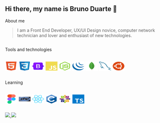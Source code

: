 ## Hi there, my name is Bruno Duarte 👋

About me
> I am a Front End Developer, UX/UI Design novice, computer network technician and lover and enthusiast of new technologies.

##

Tools and technologies

<div style="display: inline_block"><br>
  <img align="center" alt="Bruno-HTML" height="30" width="40" src="https://raw.githubusercontent.com/devicons/devicon/master/icons/html5/html5-original.svg">
  <img align="center" alt="Bruno-CSS" height="30" width="40" src="https://raw.githubusercontent.com/devicons/devicon/master/icons/css3/css3-original.svg">
  <img align="center" alt="Bruno-Bs" height="30" width="40" src="https://raw.githubusercontent.com/devicons/devicon/master/icons/bootstrap/bootstrap-original.svg">
  <img align="center" alt="Bruno-Js" height="30" width="40" src="https://raw.githubusercontent.com/devicons/devicon/master/icons/javascript/javascript-plain.svg">
  <img align="center" alt="Bruno-Nj" height="30" width="40" src="https://raw.githubusercontent.com/devicons/devicon/master/icons/nodejs/nodejs-plain.svg">
  <img align="center" alt="Bruno-Jq" height="30" width="40" src="https://raw.githubusercontent.com/devicons/devicon/master/icons/jquery/jquery-original.svg">
  <img align="center" alt="Bruno-Mdb" height="30" width="40" src="https://raw.githubusercontent.com/devicons/devicon/master/icons/mongodb/mongodb-original.svg">
  <img align="center" alt="Bruno-Mysql" height="30" width="40" src="https://raw.githubusercontent.com/devicons/devicon/master/icons/mysql/mysql-original.svg">
  <img align="center" alt="Bruno-Ubuntu" height="30" width="40" src="https://raw.githubusercontent.com/devicons/devicon/master/icons/ubuntu/ubuntu-plain.svg">
</div>

##

Learning

<div style="display: inline_block"><br>
  <img align="center" alt="Bruno-Java" height="30" width="40" src="https://raw.githubusercontent.com/devicons/devicon/master/icons/figma/figma-original.svg">
  <img align="center" alt="Bruno-Php" height="30" width="40" src="https://raw.githubusercontent.com/devicons/devicon/master/icons/php/php-original.svg">
  <img align="center" alt="Bruno-RJ" height="30" width="40" src="https://raw.githubusercontent.com/devicons/devicon/master/icons/react/react-original.svg">
  <img align="center" alt="Bruno-Bs" height="30" width="40" src="https://raw.githubusercontent.com/devicons/devicon/master/icons/c/c-original.svg">
  <img align="center" alt="Bruno-Js" height="30" width="40" src="https://raw.githubusercontent.com/devicons/devicon/master/icons/centos/centos-original.svg"> 
  <img align="center" alt="Bruno-Js" height="30" width="40" src="https://raw.githubusercontent.com/devicons/devicon/master/icons/typescript/typescript-plain.svg"> 
</div>

##

<div>
  <a href="https://github.com/Brunodkali">
  <img height="180em" src="https://github-readme-stats.vercel.app/api?username=Brunodkali&show_icons=true&theme=dracula&include_all_commits=true&count_private=true"/>
  <img height="180em" src="https://github-readme-stats.vercel.app/api/top-langs/?username=Brunodkali&layout=compact&langs_count=7&theme=dracula"/>
</div>

